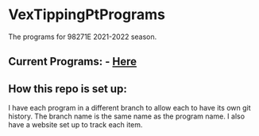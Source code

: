 # VexTippingPtPrograms
The programs for 98271E 2021-2022 season.


## Current Programs: - [Here](https://brysonv10.github.io/VexTippingPoint/)



## How this repo is set up:
I have each program in a different branch to allow each to have its own git history. The branch name is the same name as the program name. 
I also have a website set up to track each item.


